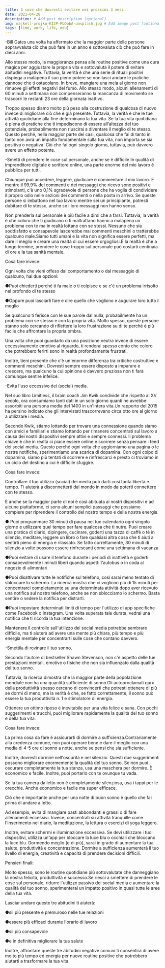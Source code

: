 ```yaml
---
title: 3 cose che dovresti evitare nei prossimi 3 mesi
date: 2021-04-28
description: # Add post description (optional)
img: majkell-projku-KI3P-FbQobA-unsplash.jpg # Add image post (optional)
tags: [time, work, life, edu]
---
```


-Bill Gates una volta ha affermato che la maggior parte delle persone sopravvaluta ciò che può fare in un anno e sottovaluta ciò che può fare in dieci anni.

Allo stesso modo, la maggioranza pensa alle routine positive come una cura magica per aggiustare la propria vita e sottovaluta il potere di evitare abitudini negative. Tuttavia, la verità è che una serie di rituali positivi dispiega a malapena il suo pieno potere se non lasci andare le pratiche dannose che ti ostacolano. In breve, mangiare una mela al giorno non rimuove gli effetti negativi del fumo. Allo stesso modo, alcuni allenamenti di 60 minuti a settimana non compenseranno la mancanza di movimento se trascorri le restanti 23 ore della giornata inattivo. 

Troppo spesso diamo molto più peso alla costruzione di qualcosa di nuovo invece di migliorare ciò che è già presente. Tuttavia, la verità è che le tue attività quotidiane alla fine determinano la tua vita. Se la tua vita quotidiana è piena di pratiche che ti impediscono di essere all'altezza del tuo potenziale, probabilmente non riuscirai a diventare il meglio di te stesso. Questo perché, nella maggior parte dei casi, qualcosa che fai di tanto in tanto non avrà un impatto fondamentale sulla tua vita, non importa se sia positiva o negativa. Ciò che fai ogni singolo giorno, tuttavia, può davvero avere un effetto potente. 

-Smetti di prendere le cose sul personale, anche se è difficile.In qualità di imprenditore digitale e scrittore online, una parte enorme del mio lavoro è pubblica per tutti. 

Chiunque può accedere, leggere, giudicare e commentare il mio lavoro. E mentre il 99,9% dei commenti e dei messaggi che ricevo sono positivi e stimolanti, c'è uno 0,1% sgradevole di persone che ha voglia di condividere il proprio odio nelle sezioni dei commenti o nella posta in arrivo. Se queste persone si imbattono nel tuo lavoro mentre sei un principiante, potresti dubitare di te stesso, anche se i loro messaggi non hanno senso. 

Non prenderla sul personale è più facile a dirsi che a farsi. Tuttavia, la verità è che coloro che ti giudicano o ti maltrattano hanno a malapena un problema con te ma in realtà lottano con se stessi. Nessuno che sia soddisfatto e consapevole lascerebbe mai commenti meschini o tratterebbe qualcuno male.Siamo tutti umani e la vita non significa essere perfetti, ma dare il meglio e creare una realtà di cui essere orgogliosi.E la realtà è che a lungo termine, prendere le cose troppo sul personale può costarti centinaia di ore e la tua sanità mentale. 

Cosa fare invece:

Ogni volta che vieni offeso dal comportamento o dal messaggio di qualcuno, hai due opzioni:

●Puoi chiederti perché ti fa male o ti colpisce e se c'è un problema irrisolto nel profondo di te stesso

●Oppure puoi lasciarli fare e dire quello che vogliono e augurare loro tutto il meglio 

Se qualcuno ti ferisce con le sue parole dal nulla, probabilmente ha un problema con se stesso e con la propria vita. Molto spesso, queste persone stanno solo cercando di riflettere la loro frustrazione su di te perché è più facile che affrontare la propria ombra. 

Una volta che puoi guardarlo da una posizione neutra invece di essere eccessivamente emotivo al riguardo, ti renderai spesso conto che coloro che potrebbero ferirti sono in realtà profondamente frustrati. 

Inoltre, tieni presente che c'è un'enorme differenza tra critiche costruttive e commenti meschini. Dovresti sempre essere disposto a imparare e crescere, ma qualcuno la cui opinione è davvero preziosa non ti farà comunque sentire infelice. 

-Evita l'uso eccessivo dei (social) media. 

Nel suo libro Limitless, il brain coach Jim Kwik condivide che rispetto al XV secolo, ora consumiamo tanti dati in un solo giorno quanti ne avrebbe assorbiti una persona media del 1400 in un'intera vita.Un rapporto del 2015 ha persino indicato che gli intervistati trascorrevano circa otto ore al giorno a utilizzare i media. 

Secondo Kwik, stiamo lottando per trovare una connessione quando siamo con amici e familiari e stiamo lottando per rimanere concentrati sul lavoro a causa dei nostri dispositivi sempre attivi e sempre connessi. Il problema chiave è che in realtà ci piace essere online e scorrere senza pensare i feed dei social media. Questo perché ogni volta che aggiorniamo una pagina o le nostre notifiche, sperimentiamo una scarica di dopamina. Con ogni colpo di dopamina, siamo più tentati di scorrere e rinfrescarci e presto ci troviamo in un ciclo del destino a cui è difficile sfuggire. 

Cosa fare invece:

Controllare il tuo utilizzo (social) dei media può darti così tanta libertà e tempo. Ti aiuterà a disconnetterti dal mondo in modo da poterti connettere con te stesso.

E anche se la maggior parte di noi è così abituata ai nostri dispositivi e ad alcune piattaforme, ci sono alcuni semplici passaggi che possiamo compiere per riprendere il controllo del nostro tempo e della nostra energia. 

● Puoi programmare 30 minuti di pausa nel tuo calendario ogni singolo giorno e utilizzare quel tempo per fare qualcosa che ti nutre. Puoi creare una pratica di diario, dipingere, cucinare, goderti una tazza di caffè o tè in silenzio, meditare, leggere un libro o fare qualsiasi altra cosa che ti aiuti a sentirti pieno di energia e rilassato. Se fatto correttamente, 30 minuti di silenzio a volte possono essere rinfrescanti come una settimana di vacanza.

●Puoi evitare di usare il telefono durante i periodi di inattività e goderti consapevolmente i minuti liberi quando aspetti l'autobus o in coda al negozio di alimentari.

●Puoi disattivare tutte le notifiche sul telefono, così sarai meno tentato di sbloccare lo schermo. La ricerca mostra che ci vogliono più di 15 minuti per concentrarci completamente su una determinata attività dopo aver ricevuto una notifica sul nostro telefono, anche se non sblocciamo lo schermo. Basta sentire o vedere la notifica per distrarti.

●Puoi impostare determinati limiti di tempo per l'utilizzo di app specifiche come Facebook o Instagram. Una volta superata tale durata, vedrai una notifica che ti ricorda la tua intenzione. 

Mantenere il controllo sull'utilizzo dei social media potrebbe sembrare difficile, ma ti aiuterà ad avere una mente più chiara, più tempo e più energia mentale per concentrarti sulle cose che contano davvero. 

-Smettila di rovinare il tuo sonno. 

Secondo l'autore di bestseller Shawn Stevenson, non c'è aspetto delle tue prestazioni mentali, emotive o fisiche che non sia influenzato dalla qualità del tuo sonno. 

Tuttavia, la ricerca dimostra che la maggior parte della popolazione mondiale non ha una quantità sufficiente di sonno.Gli autoproclamati guru della produttività spesso cercano di convincerti che potresti ottenere di più se dormi di meno, ma la verità è che, se fatto correttamente, il sonno può essere la tua produttività n. 1 e stimolatore di energia. 

Ottenere un ottimo riposo è inevitabile per una vita felice e sana. Con pochi suggerimenti e trucchi, puoi migliorare rapidamente la qualità del tuo sonno e della tua vita.

Cosa fare invece:

La prima cosa da fare è assicurarti di dormire a sufficienza.Contrariamente alla credenza comune, non puoi operare bene e dare il meglio con una media di 4-5 ore di sonno a notte, anche se pensi che sia sufficiente. 

Inoltre, dovresti dormire nell'oscurità e nel silenzio. Questi due suggerimenti possono migliorare enormemente la qualità del tuo sonno. Se non puoi oscurare completamente la tua stanza, usa una maschera per dormire. È economico e facile. Inoltre, puoi portarlo con te ovunque tu vada. 

Se la tua camera da letto non è completamente silenziosa, usa i tappi per le orecchie. Anche economico e facile ma super efficace.

Ciò che è importante anche per una notte di buon sonno è quello che fai prima di andare a letto. 

Ad esempio, evita di mangiare pasti abbondanti e grassi o di fare allenamenti eccessivi. Invece, concentrati su attività tranquille come l'inserimento nel diario, la meditazione, la lettura o esercizi di yoga leggero. 

Inoltre, evitare schermi e illuminazione eccessiva. Se devi utilizzare i tuoi dispositivi, utilizza un'app per bloccare la luce blu o occhiali che bloccano la luce blu. Dormendo meglio (e di più), sarai in grado di aumentare la tua salute, produttività e concentrazione. Dormire a sufficienza aumenterà il tuo livello di energia, creatività e capacità di prendere decisioni difficili.   

Pensieri finali: 

Molto spesso, sono le routine quotidiane più sottovalutate che danneggiano la nostra felicità, produttività e successo.Se riesci a smettere di prendere le cose sul personale, ridurre l'utilizzo passivo dei social media e aumentare la qualità del tuo sonno, sperimenterai un impatto positivo in quasi tutte le aree della tua vita.

Lasciar andare queste tre abitudini ti aiuterà: 

●sii più presente e premuroso nelle tue relazioni

●essere più efficaci durante l'orario di lavoro

●sii più consapevole

●e in definitiva migliorare la tua salute 

Inoltre, affrontare queste tre abitudini negative comuni ti consentirà di avere molto più tempo ed energia per nuove routine positive che potrebbero aiutarti a trasformare la tua vita.